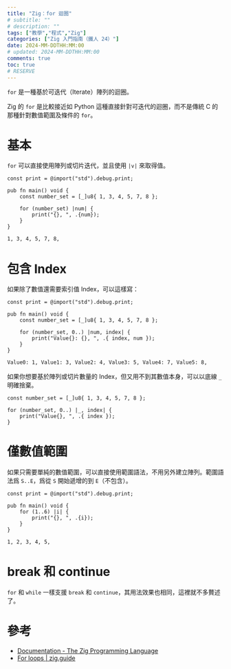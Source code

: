 ```yaml
---
title: "Zig：for 迴圈"
# subtitle: ""
# description: ""
tags: ["教學","程式","Zig"]
categories: ["Zig 入門指南（鐵人 24）"]
date: 2024-MM-DDTHH:MM:00
# updated: 2024-MM-DDTHH:MM:00
comments: true
toc: true
# RESERVE
---
```


`for` 是一種基於可迭代（Iterate）陣列的迴圈。

<!-- more -->

Zig 的 `for` 是比較接近如 Python 這種直接針對可迭代的迴圈，而不是傳統 C 的那種針對數值範圍及條件的 `for`。

# 基本

`for` 可以直接使用陣列或切片迭代，並且使用 `|v|` 來取得值。

```zig
const print = @import("std").debug.print;

pub fn main() void {
    const number_set = [_]u8{ 1, 3, 4, 5, 7, 8 };

    for (number_set) |num| {
        print("{}, ", .{num});
    }
}
```

```bash
1, 3, 4, 5, 7, 8,
```

# 包含 Index

如果除了數值還需要索引值 Index，可以這樣寫：

```zig
const print = @import("std").debug.print;

pub fn main() void {
    const number_set = [_]u8{ 1, 3, 4, 5, 7, 8 };

    for (number_set, 0..) |num, index| {
        print("Value{}: {}, ", .{ index, num });
    }
}
```

```bash
Value0: 1, Value1: 3, Value2: 4, Value3: 5, Value4: 7, Value5: 8,
```

如果你想要基於陣列或切片數量的 Index，但又用不到其數值本身，可以以底線 `_` 明確捨棄。

```zig
const number_set = [_]u8{ 1, 3, 4, 5, 7, 8 };

for (number_set, 0..) |_, index| {
    print("Value{}, ", .{ index });
}
```

# 僅數值範圍

如果只需要單純的數值範圍，可以直接使用範圍語法，不用另外建立陣列。範圍語法爲 `S..E`，爲從 `S` 開始遞增的到 `E`（不包含）。

```zig
const print = @import("std").debug.print;

pub fn main() void {
    for (1..6) |i| {
        print("{}, ", .{i});
    }
}
```

```bash
1, 2, 3, 4, 5,
```

# break 和 continue

`for` 和 `while` 一樣支援 `break` 和 `continue`，其用法效果也相同，這裡就不多贅述了。

# 參考

- [Documentation - The Zig Programming Language](https://ziglang.org/documentation/0.13.0/#for)
- [For loops | zig.guide](https://zig.guide/language-basics/for-loops)
